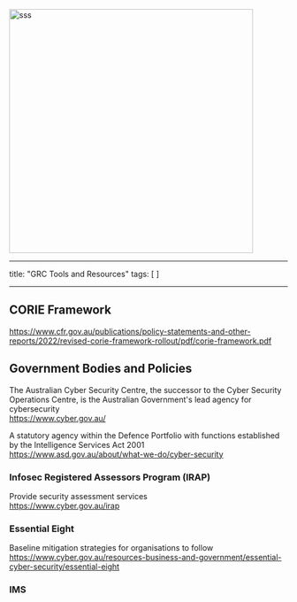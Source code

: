 <img width="441" alt="sss" src="placeholder" />

---

title: "GRC Tools and Resources"
tags: [ ]

---

## CORIE Framework

https://www.cfr.gov.au/publications/policy-statements-and-other-reports/2022/revised-corie-framework-rollout/pdf/corie-framework.pdf

## Government Bodies and Policies

The Australian Cyber Security Centre, the successor to the Cyber Security Operations Centre, is the Australian Government's lead agency for cybersecurity \
https://www.cyber.gov.au/

A statutory agency within the Defence Portfolio with functions established by the Intelligence Services Act 2001 \
https://www.asd.gov.au/about/what-we-do/cyber-security

### Infosec Registered Assessors Program (IRAP)

Provide security assessment services \
https://www.cyber.gov.au/irap

### Essential Eight

Baseline mitigation strategies for organisations to follow \
https://www.cyber.gov.au/resources-business-and-government/essential-cyber-security/essential-eight

### IMS
